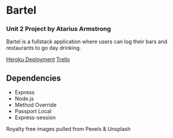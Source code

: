 Bartel
====
### Unit 2 Project by Atarius Armstrong

Bartel is a fullstack application where users can log their bars and restaurants to go day drinking.

[Heroku Deployment](https://frozen-shore-29155.herokuapp.com/)
[Trello](https://trello.com/invite/b/kVZGyFpn/e114a3744888011123c2be4e751238fe/bartel-unit-2-project)

Dependencies
---
* Express
* Node.js
* Method Override
* Passport Local
* Express-session

Royalty free images pulled from Pexels & Unsplash